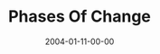 ---
layout: message
category: message
series: "The DNA Of Change"
title: "Phases Of Change"
date: 2004-01-11-00-00
message_id: 189
audio: "http://s3.amazonaws.com/crossroads-media/media/legacy/mp3/DNA_of_Change_02_01--11-04_Phases_Of_Change.mp3"
audio-duration: "35:57"
explicit: false
---